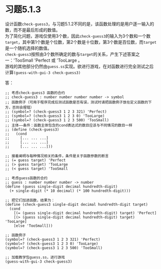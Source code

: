 # 习题5.1.3
设计函数`check-guess3`，与习题5.1.2不同的是，该函数处理的是用户逐一输入的数，而不是最后形成的数值。  
为了简化问题，游戏仅使用3个数，因此`check-guess3`的输入为3个数和一个数`target`，其中第1个数是个位数，第2个数是十位数，第3个数是百位数，而`target`是一个随机选择的数值。  
`check-guess3`按照由3个数所确定的数与`target`的关系，产生下述答案之一：'TooSmall 'Perfect 或 'TooLarge 。  
游戏的其他部分仍然由`guess.ss`实现。欲进行游戏，在对函数进行完全测试之后计算`(guess-with-gui-3 check-guess3)`
  
答：
```
;; 考虑check-guess3 函数的合约
;; check-guess3 : number number number number -> symbol
;; 函数例子（可用于程序完成后测试函数是否有误，测试时请把函数例子放在定义函数的下方，否则会报错）
;; (symbol=? (check-guess3 1 2 3 321) 'Perfect)
;; (symbol=? (check-guess3 1 2 3 0) 'TooLarge)
;; (symbol=? (check-guess3 1 2 3 500) 'TooSmall)
;; 主体——条件：函数主体包含的cond表达式的数目应该与不同情况的数目一样
;; (define (check-guess3)
;;   (cond
;;     [... ... ...]
;;     [... ... ...]
;;     [... ... ...]))

;; 接着阐明与每种情况相关的条件，条件是关于函数参数的断言
;; (= guess target) 'Perfect
;; (> guess target) 'TooLarge
;; (< guess target) 'TooSmall

;; 考虑guess函数的合约
;; guess : number number number -> number
(define (guess single-digit decimal hundredth-digit)
  (+ single-digit (* 10 decimal) (* 100 hundredth-digit)))

;; 把它们加进函数，结果为：
(define (check-guess3 single-digit decimal hundredth-digit target)
  (cond
    [(= (guess single-digit decimal hundredth-digit) target) 'Perfect]
    [(> (guess single-digit decimal hundredth-digit) target) 'TooLarge]
    [else 'TooSmall]))

;; 函数例子
(symbol=? (check-guess3 1 2 3 321) 'Perfect)
(symbol=? (check-guess3 1 2 3 0) 'TooLarge)
(symbol=? (check-guess3 1 2 3 500) 'TooSmall)

;; 加载教学包guess.ss，进行游戏
(guess-with-gui-3 check-guess3)
```